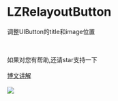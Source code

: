 # LZRelayoutButton
调整UIButton的title和image位置
##

<br>如果对您有帮助,还请star支持一下
<br>
<br>[博文讲解](http://blog.csdn.net/lqq200912408/article/details/51323336)
<br>
<br>![](https://github.com/LQQZYY/LZButtonCategory/blob/master/LZButton.png)
